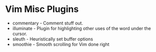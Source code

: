 # Vim Misc Plugins

* commentary - Comment stuff out.
* illuminate - Plugin for highlighting other uses of the word under the cursor.
* sleuth - Heuristically set buffer options
* smoothie - Smooth scrolling for Vim done right
